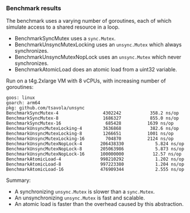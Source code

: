 ### Benchmark results

The benchmark uses a varying number of goroutines, each of which simulate
access to a shared resource in a loop.

- BenchmarkSyncMutex uses a `sync.Mutex`.
- BenchmarkUnsyncMutexLocking uses an `unsync.Mutex` which always synchronizes.
- BenchmarkUnsyncMutexNopLock uses an `unsync.Mutex` which never synchronizes.
- BenchmarkAtomicLoad does an atomic load from a uint32 variable.

Run on a t4g.2xlarge VM with 8 vCPUs, with increasing number of goroutines:

	goos: linux
	goarch: arm64
	pkg: github.com/tsavola/unsync
	BenchmarkSyncMutex-4              	 4302242	       358.2 ns/op
	BenchmarkSyncMutex-8              	 1686327	       855.0 ns/op
	BenchmarkSyncMutex-16             	  685428	      1639 ns/op
	BenchmarkUnsyncMutexLocking-4     	 3636868	       382.6 ns/op
	BenchmarkUnsyncMutexLocking-8     	 1266651	      1001 ns/op
	BenchmarkUnsyncMutexLocking-16    	  704870	      2124 ns/op
	BenchmarkUnsyncMutexNopLock-4     	206438330	         5.824 ns/op
	BenchmarkUnsyncMutexNopLock-8     	205063986	         5.873 ns/op
	BenchmarkUnsyncMutexNopLock-16    	100000000	        12.57 ns/op
	BenchmarkAtomicLoad-4             	998210292	         1.202 ns/op
	BenchmarkAtomicLoad-8             	997223380	         1.204 ns/op
	BenchmarkAtomicLoad-16            	476909344	         2.555 ns/op

Summary:

- A synchronizing `unsync.Mutex` is slower than a `sync.Mutex`.
- An unsynchronizing `unsync.Mutex` is fast and scalable.
- An atomic load is faster than the overhead caused by this abstraction.

